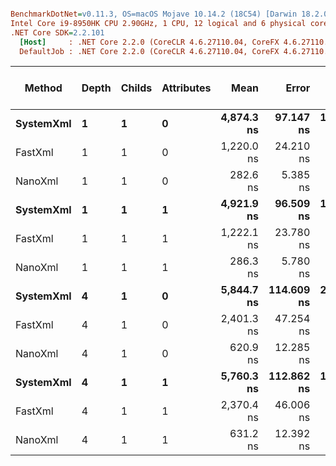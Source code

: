 ``` ini

BenchmarkDotNet=v0.11.3, OS=macOS Mojave 10.14.2 (18C54) [Darwin 18.2.0]
Intel Core i9-8950HK CPU 2.90GHz, 1 CPU, 12 logical and 6 physical cores
.NET Core SDK=2.2.101
  [Host]     : .NET Core 2.2.0 (CoreCLR 4.6.27110.04, CoreFX 4.6.27110.04), 64bit RyuJIT
  DefaultJob : .NET Core 2.2.0 (CoreCLR 4.6.27110.04, CoreFX 4.6.27110.04), 64bit RyuJIT


```
|    Method | Depth | Childs | Attributes |       Mean |      Error |     StdDev | Gen 0/1k Op | Gen 1/1k Op | Gen 2/1k Op | Allocated Memory/Op |
|---------- |------ |------- |----------- |-----------:|-----------:|-----------:|------------:|------------:|------------:|--------------------:|
| **SystemXml** |     **1** |      **1** |          **0** | **4,874.3 ns** |  **97.147 ns** | **111.875 ns** |      **1.9531** |      **0.0687** |           **-** |             **12312 B** |
|   FastXml |     1 |      1 |          0 | 1,220.0 ns |  24.210 ns |  39.778 ns |      0.2384 |           - |           - |              1504 B |
|   NanoXml |     1 |      1 |          0 |   282.6 ns |   5.385 ns |   5.985 ns |      0.1216 |           - |           - |               768 B |
| **SystemXml** |     **1** |      **1** |          **1** | **4,921.9 ns** |  **96.509 ns** | **185.940 ns** |      **1.9531** |      **0.0687** |           **-** |             **12312 B** |
|   FastXml |     1 |      1 |          1 | 1,222.1 ns |  23.780 ns |  49.637 ns |      0.2384 |           - |           - |              1504 B |
|   NanoXml |     1 |      1 |          1 |   286.3 ns |   5.780 ns |   9.496 ns |      0.1216 |           - |           - |               768 B |
| **SystemXml** |     **4** |      **1** |          **0** | **5,844.7 ns** | **114.609 ns** | **228.886 ns** |      **2.0370** |      **0.0763** |           **-** |             **12864 B** |
|   FastXml |     4 |      1 |          0 | 2,401.3 ns |  47.254 ns |  66.243 ns |      0.4654 |      0.0038 |           - |              2928 B |
|   NanoXml |     4 |      1 |          0 |   620.9 ns |  12.285 ns |  21.192 ns |      0.2470 |      0.0010 |           - |              1560 B |
| **SystemXml** |     **4** |      **1** |          **1** | **5,760.3 ns** | **112.862 ns** | **191.648 ns** |      **2.0370** |      **0.0763** |           **-** |             **12864 B** |
|   FastXml |     4 |      1 |          1 | 2,370.4 ns |  46.006 ns |  68.860 ns |      0.4654 |      0.0038 |           - |              2928 B |
|   NanoXml |     4 |      1 |          1 |   631.2 ns |  12.392 ns |  13.259 ns |      0.2470 |      0.0010 |           - |              1560 B |
